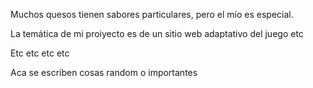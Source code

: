 Muchos quesos tienen sabores particulares, pero el mío es especial.

La temática de mi proiyecto es de un sitio web adaptativo del juego etc



Etc etc etc etc



Aca se escriben cosas random o importantes